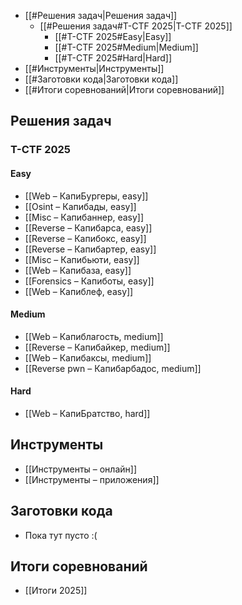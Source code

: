 - [[#Решения задач|Решения задач]]
	- [[#Решения задач#T-CTF 2025|T-CTF 2025]]
		- [[#T-CTF 2025#Easy|Easy]]
		- [[#T-CTF 2025#Medium|Medium]]
		- [[#T-CTF 2025#Hard|Hard]]
- [[#Инструменты|Инструменты]]
- [[#Заготовки кода|Заготовки кода]]
- [[#Итоги соревнований|Итоги соревнований]]


## Решения задач

### T-CTF 2025

#### Easy

- [[Web – КапиБургеры, easy]]
- [[Osint – Капибады, easy]]
- [[Misc – Капибаннер, easy]]
- [[Reverse – Капибарса, easy]]
- [[Reverse – Капибокс, easy]]
- [[Reverse – Капибартер, easy]]
- [[Misc – Капибьюти, easy]]
- [[Web – Капибаза, easy]]
- [[Forensics – Капиботы, easy]]
- [[Web – Капиблеф, easy]]

#### Medium

- [[Web – Капиблагость, medium]]
- [[Reverse – Капибайкер, medium]]
- [[Web – Капибаксы, medium]]
- [[Reverse pwn – Капибарбадос, medium]]

#### Hard

- [[Web – КапиБратство, hard]]


## Инструменты

- [[Инструменты – онлайн]]
- [[Инструменты – приложения]]


## Заготовки кода

- Пока тут пусто :(


## Итоги соревнований

- [[Итоги 2025]]


